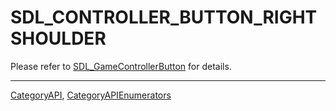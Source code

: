 # SDL_CONTROLLER_BUTTON_RIGHTSHOULDER

Please refer to [SDL_GameControllerButton](SDL_GameControllerButton) for details.

----
[CategoryAPI](CategoryAPI), [CategoryAPIEnumerators](CategoryAPIEnumerators)

